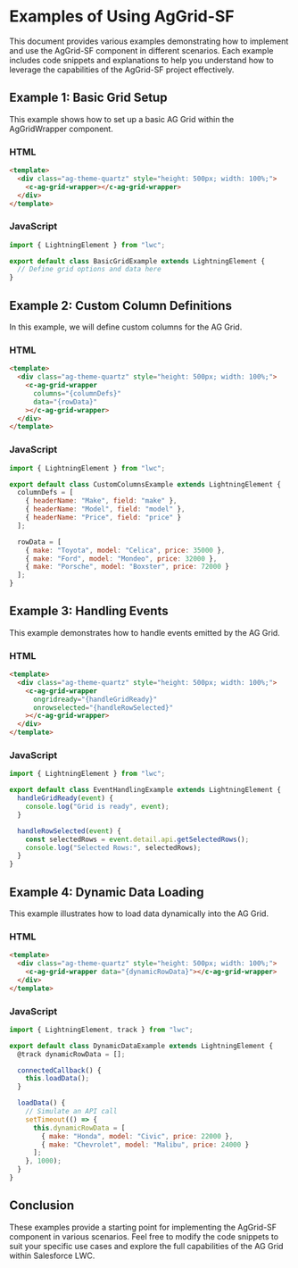 # Examples of Using AgGrid-SF

This document provides various examples demonstrating how to implement and use the AgGrid-SF component in different scenarios. Each example includes code snippets and explanations to help you understand how to leverage the capabilities of the AgGrid-SF project effectively.

## Example 1: Basic Grid Setup

This example shows how to set up a basic AG Grid within the AgGridWrapper component.

### HTML

```html
<template>
  <div class="ag-theme-quartz" style="height: 500px; width: 100%;">
    <c-ag-grid-wrapper></c-ag-grid-wrapper>
  </div>
</template>
```

### JavaScript

```javascript
import { LightningElement } from "lwc";

export default class BasicGridExample extends LightningElement {
  // Define grid options and data here
}
```

## Example 2: Custom Column Definitions

In this example, we will define custom columns for the AG Grid.

### HTML

```html
<template>
  <div class="ag-theme-quartz" style="height: 500px; width: 100%;">
    <c-ag-grid-wrapper
      columns="{columnDefs}"
      data="{rowData}"
    ></c-ag-grid-wrapper>
  </div>
</template>
```

### JavaScript

```javascript
import { LightningElement } from "lwc";

export default class CustomColumnsExample extends LightningElement {
  columnDefs = [
    { headerName: "Make", field: "make" },
    { headerName: "Model", field: "model" },
    { headerName: "Price", field: "price" }
  ];

  rowData = [
    { make: "Toyota", model: "Celica", price: 35000 },
    { make: "Ford", model: "Mondeo", price: 32000 },
    { make: "Porsche", model: "Boxster", price: 72000 }
  ];
}
```

## Example 3: Handling Events

This example demonstrates how to handle events emitted by the AG Grid.

### HTML

```html
<template>
  <div class="ag-theme-quartz" style="height: 500px; width: 100%;">
    <c-ag-grid-wrapper
      ongridready="{handleGridReady}"
      onrowselected="{handleRowSelected}"
    ></c-ag-grid-wrapper>
  </div>
</template>
```

### JavaScript

```javascript
import { LightningElement } from "lwc";

export default class EventHandlingExample extends LightningElement {
  handleGridReady(event) {
    console.log("Grid is ready", event);
  }

  handleRowSelected(event) {
    const selectedRows = event.detail.api.getSelectedRows();
    console.log("Selected Rows:", selectedRows);
  }
}
```

## Example 4: Dynamic Data Loading

This example illustrates how to load data dynamically into the AG Grid.

### HTML

```html
<template>
  <div class="ag-theme-quartz" style="height: 500px; width: 100%;">
    <c-ag-grid-wrapper data="{dynamicRowData}"></c-ag-grid-wrapper>
  </div>
</template>
```

### JavaScript

```javascript
import { LightningElement, track } from "lwc";

export default class DynamicDataExample extends LightningElement {
  @track dynamicRowData = [];

  connectedCallback() {
    this.loadData();
  }

  loadData() {
    // Simulate an API call
    setTimeout(() => {
      this.dynamicRowData = [
        { make: "Honda", model: "Civic", price: 22000 },
        { make: "Chevrolet", model: "Malibu", price: 24000 }
      ];
    }, 1000);
  }
}
```

## Conclusion

These examples provide a starting point for implementing the AgGrid-SF component in various scenarios. Feel free to modify the code snippets to suit your specific use cases and explore the full capabilities of the AG Grid within Salesforce LWC.
